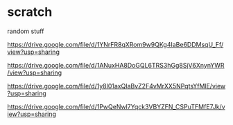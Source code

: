 # scratch
random stuff

https://drive.google.com/file/d/1YNrFR8qXRom9w9QKg4IaBe6DDMsqU_Ff/view?usp=sharing

https://drive.google.com/file/d/1ANuxHA8DoGQL6TRS3hGg8SjV6XnynYWR/view?usp=sharing

https://drive.google.com/file/d/1y8l01axQIaBvZ2F4vMrXX5NPqtsYfMlE/view?usp=sharing

https://drive.google.com/file/d/1PwQeNwl7Yqck3VBYZFN_CSPuTFMfE7Jk/view?usp=sharing
